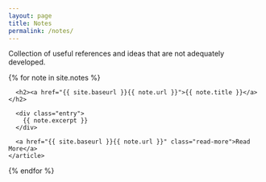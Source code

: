 ```yaml
---
layout: page
title: Notes
permalink: /notes/
---
```


Collection of useful references and ideas that are not adequately developed.
<div class="notes">
  {% for note in site.notes %}
    <article class="note">

      <h2><a href="{{ site.baseurl }}{{ note.url }}">{{ note.title }}</a></h2>

      <div class="entry">
        {{ note.excerpt }}
      </div>

      <a href="{{ site.baseurl }}{{ note.url }}" class="read-more">Read More</a>
    </article>
  {% endfor %}
</div>